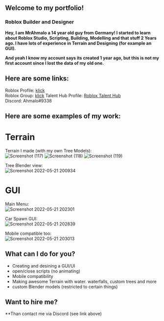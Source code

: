 ## Welcome to my portfolio!

### Roblox Builder and Designer

**Hey, I am MrAhmalo a 14 year old guy from Germany!
I started to learn about Roblox Studio, Scripting, Building, Modelling and that stuff 2 Years ago.
I have lots of experience in Terrain and Designing (for example an GUI).**

**And yeah I know my account says its created 1 year ago, but this is not my first account since I lost the data of my old one.**


## Here are some links:  
Roblox Profile: [klick](https://www.roblox.com/users/2462407905/profile)   
Roblox Group: [klick](https://www.roblox.com/groups/10279185/Golegana)
Talent Hub Profile: [Roblox Talent Hub](https://talent.roblox.com/creators/2462407905)  
Discord: Ahmalo#9338     

## Here are some examples of my work:

# Terrain   

Terrain I made (with my own Tree Models):      
![Screenshot (117)](https://user-images.githubusercontent.com/98891212/169664192-b6304875-db52-450f-a73d-d485d1134c23.png)
![Screenshot (118)](https://user-images.githubusercontent.com/98891212/169664193-57ed04c2-6c32-4b94-89ea-2138a75e004f.png)
![Screenshot (119)](https://user-images.githubusercontent.com/98891212/169664194-8a0bd610-d2f0-49e8-bbb1-6581da8c9c10.png)


Tree Blender view:    
![Screenshot 2022-05-21 200934](https://user-images.githubusercontent.com/98891212/169664270-8000b99b-a1e2-4574-bc53-630c8a7f40e7.png)  


# GUI  

Main Menu:  
![Screenshot 2022-05-21 202301](https://user-images.githubusercontent.com/98891212/169664717-7fc39069-b985-4409-82d6-6da8b70cf9b8.png)   

Car Spawn GUI:  
![Screenshot 2022-05-21 202839](https://user-images.githubusercontent.com/98891212/169664715-9731d042-59f0-4f5c-b17a-a529d61e911a.png)  

Mobile compatible too:  
![Screenshot 2022-05-21 203013](https://user-images.githubusercontent.com/98891212/169665420-408993fe-3e0b-4fe0-bd10-4399abc503b1.png)  

## What can I do for you?  

- Creating and desining a GUI/UI  
- open/close scripts (no animating)  
- Mobile compatibility  
- Making awesome Terrain with water. waterfalls, custom trees and more  
- custom Blender models (restricted to certain things)  

## Want to hire me?  

**Than contact me via Discord (see link above)  
